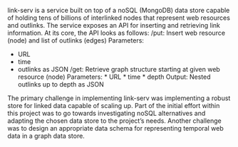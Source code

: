 link-serv is a service built on top of a noSQL (MongoDB) data store capable of holding tens of billions of interlinked nodes that represent web resources and outlinks. The service exposes an API for inserting and retrieving link information.
At its core, the API looks as follows:
/put:
  Insert web resource
  (node) and list of
  outlinks (edges)
  Parameters:
   * URL
   * time
   * outlinks as JSON
/get:
  Retrieve graph structure
  starting at given web
  resource (node)
  Parameters:
    * URL
    * time
    * depth
  Output:
    Nested outlinks up to
    depth as JSON

The primary challenge in implementing link-serv was implementing a robust store for linked data capable of scaling up. Part of the initial effort within this project was to go towards investigating noSQL alternatives and adapting the chosen data store to the project’s needs. Another challenge was to design an appropriate data schema for representing temporal web data in a graph data store.
